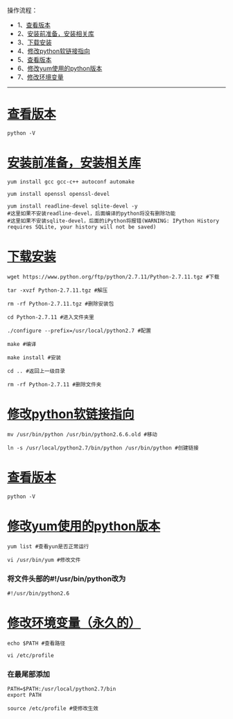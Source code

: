 操作流程：
- 1、[查看版本](#Linux-01)
- 2、[安装前准备，安装相关库](#Linux-02)
- 3、[下载安装](#Linux-03)
- 4、[修改python软链接指向](#Linux-04)
- 5、[查看版本](#Linux-05)
- 6、[修改yum使用的python版本](#Linux-06)
- 7、[修改环境变量](#Linux-07)

----------
# <a name="Linux-01" href="#" >查看版本</a>
```shell
python -V
```
# <a name="Linux-02" href="#" >安装前准备，安装相关库</a>
```shell
yum install gcc gcc-c++ autoconf automake

yum install openssl openssl-devel

yum install readline-devel sqlite-devel -y
#这里如果不安装readline-devel，后面编译的python将没有删除功能
#这里如果不安装sqlite-devel，后面的iPython将报错(WARNING: IPython History requires SQLite, your history will not be saved)
```

# <a name="Linux-03" href="#" >下载安装</a>
```shell
wget https://www.python.org/ftp/python/2.7.11/Python-2.7.11.tgz #下载

tar -xvzf Python-2.7.11.tgz #解压

rm -rf Python-2.7.11.tgz #删除安装包

cd Python-2.7.11 #进入文件夹里

./configure --prefix=/usr/local/python2.7 #配置

make #编译

make install #安装

cd .. #返回上一级目录

rm -rf Python-2.7.11 #删除文件夹
```

# <a name="Linux-04" href="#" >修改python软链接指向</a>
```shell
mv /usr/bin/python /usr/bin/python2.6.6.old #移动

ln -s /usr/local/python2.7/bin/python /usr/bin/python #创建链接
```
# <a name="Linux-05" href="#" >查看版本</a>
```shell
python -V
```

# <a name="Linux-06" href="#" >修改yum使用的python版本</a>
```shell
yum list #查看yun是否正常运行

vi /usr/bin/yum #修改文件
```

### 将文件头部的#!/usr/bin/python改为
```shell
#!/usr/bin/python2.6
```

# <a name="Linux-07" href="#" >修改环境变量（永久的）</a>
```shell
echo $PATH #查看路径
```

```shell
vi /etc/profile
```

### 在最尾部添加
```shell
PATH=$PATH:/usr/local/python2.7/bin
export PATH
```

```shell
source /etc/profile #使修改生效
```
